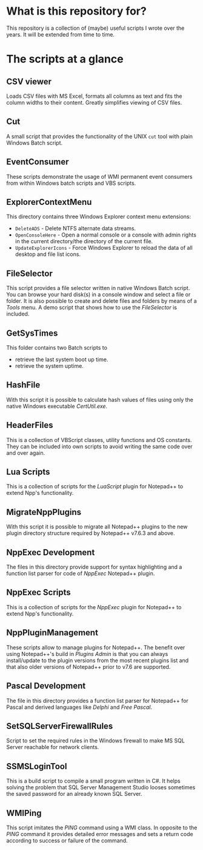 # What is this repository for?

This repository is a collection of (maybe) useful scripts I wrote over the years. It will be extended from time to time.


# The scripts at a glance

## CSV viewer

Loads CSV files with MS Excel, formats all columns as text and fits the column widths to their content. Greatly simplifies viewing of CSV files.


## Cut

A small script that provides the functionality of the UNIX `cut` tool with plain Windows Batch script.


## EventConsumer

These scripts demonstrate the usage of WMI permanent event consumers from within Windows batch scripts and VBS scripts.


## ExplorerContextMenu

This directory contains three Windows Explorer context menu extensions:

* `DeleteADS`  -  Delete NTFS alternate data streams.
* `OpenConsoleHere`  -  Open a normal console or a console with admin rights in the current directory/the directory of the current file.
* `UpdateExplorerIcons`  -  Force Windows Explorer to reload the data of all desktop and file list icons.


## FileSelector

This script provides a file selector written in native Windows Batch script. You can browse your hard disk(s) in a console window and select a file or folder. It is also possible to create and delete files and folders by means of a _Tools_ menu. A demo script that shows how to use the _FileSelector_ is included.


## GetSysTimes

This folder contains two Batch scripts to

* retrieve the last system boot up time.
* retrieve the system uptime.


## HashFile

With this script it is possible to calculate hash values of files using only the native Windows executable _CertUtil.exe_.


## HeaderFiles

This is a collection of VBScript classes, utility functions and OS constants. They can be included into own scripts to avoid writing the same code over and over again.


## Lua Scripts

This is a collection of scripts for the _LuaScript_ plugin for Notepad++ to extend Npp's functionality.


## MigrateNppPlugins

With this script it is possible to migrate all Notepad++ plugins to the new plugin directory structure required by Notepad++ v7.6.3 and above.


## NppExec Development

The files in this directory provide support for syntax highlighting and a function list parser for code of _NppExec_ Notepad++ plugin.


## NppExec Scripts

This is a collection of scripts for the _NppExec_ plugin for Notepad++ to extend Npp's functionality.


## NppPluginManagement

These scripts allow to manage plugins for Notepad++. The benefit over using Notepad++'s build in _Plugins Admin_ is that you can always install/update to the plugin versions from the most recent plugins list and that also older versions of Notepad++ prior to v7.6 are supported.


## Pascal Development

The file in this directory provides a function list parser for Notepad++ for Pascal and derived languages like _Delphi_ and _Free Pascal_.


## SetSQLServerFirewallRules

Script to set the required rules in the Windows firewall to make MS SQL Server reachable for network clients.


## SSMSLoginTool

This is a build script to compile a small program written in C#. It helps solving the problem that SQL Server Management Studio looses sometimes the saved password for an already known SQL Server.


## WMIPing

This script imitates the _PING_ command using a WMI class. In opposite to the _PING_ command it provides detailed error messages and sets a return code according to success or failure of the command.
